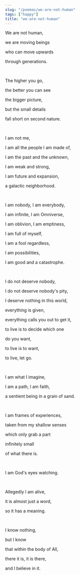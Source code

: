 ```yaml
---
slug: "/poemas/we-are-not-human"
tags: ["happy"]
title: "we-are-not-human"
---
```

We are not human,

we are moving beings

who can move upwards

through generations.

&nbsp;

The higher you go,

the better you can see

the bigger picture,

but the small details

fall short on second nature.

&nbsp;

I am not me,

I am all the people I am made of,

I am the past and the unknown,

I am weak and strong,

I am future and expansion,

a galactic neighborhood.

&nbsp;

I am nobody, I am everybody,

I am infinite, I am Omniverse,

I am oblivion, I am emptiness,

I am full of myself,

I am a fool regardless,

I am possibilities,

I am good and a catastrophe.

&nbsp;

I do not deserve nobody,

I do not deserve nobody's pity,

I deserve nothing in this world,

everything is given,

everything calls you out to get it,

to live is to decide which one

do you want,

to live is to want,

to live, let go.

&nbsp;

I am what I imagine,

I am a path, I am faith,

a sentient being in a grain of sand.

&nbsp;

I am frames of experiences,

taken from my shallow senses

which only grab a part

infinitely small

of what there is.

&nbsp;

I am God's eyes watching.

&nbsp;

Allegedly I am alive,

it is almost just a word,

so it has a meaning.

&nbsp;

I know nothing,

but I know

that within the body of All,

there it is, it is there,

and I believe in it.